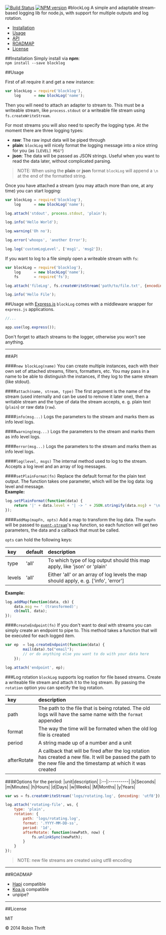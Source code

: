 [![Build Status](https://travis-ci.org/RobinThrift/blockLog.png?branch=master)](https://travis-ci.org/RobinThrift/blockLog)
[![NPM version](https://badge.fury.io/js/blocklog.png)](http://badge.fury.io/js/blocklog)
#blockLog
A simple and adaptable stream-based logging lib for node.js, with support for multiple outputs and log rotation.


- [Installation](#installation)
- [Usage](#usage)
- [API](#api)
- [ROADMAP](#roadmap)
- [License](#license)


##Installation
Simply install via **npm**:   
`npm install --save blocklog`

##Usage

First of all require it and get a new instance:  
```js
var blockLog = require('blocklog'),
    log      = new blockLog('name');
```

Then you will need to attach an adapter to stream to. This must be a writeable stream, like `process.stdout` or a writeable file stream using `fs.createWriteStream`. 

For most streams you will also need to specify the logging type. At the moment there are three logging types:

- **raw**: The raw input data will be piped through
- **plain**: `blockLog` will nicely format the logging message into a nice string for you (as `[LEVEL] MSG"`)
- **json**: The data will be passed as JSON strings. Useful when you want to read the data later, without complicated parsing.

> NOTE: When using the **plain** or **json** format `blockLog` will append a `\n` at the end of the formatted string.


Once you have attached a stream (you may attach more than one, at any time) you can start logging:

```js  
var blockLog = require('blocklog'),
    log      = new blockLog('name');

log.attach('stdout', process.stdout, 'plain');

log.info('Hello World');

log.warning('Oh no');

log.error('whoops', 'another Error');

log.log('customLogLevel', ['msg1', 'msg2']);

```

If you want to log to a file simply open a writeable stream with `fs`:

```js  
var blockLog = require('blocklog'),
    log      = new blockLog('name');
    fs       = require('fs');

log.attach('fileLog', fs.createWriteStream('path/to/file.txt', {encoding: 'uft8'}), 'json');

log.info('Hello File');


```

##Usage with [Express.js](http://expressjs.com/api.html#app.use)
`blockLog` comes with a middleware wrapper for `express.js` applications.

```js
//...

app.use(log.express());

```
Don't forget to attach streams to the logger, otherwise you won't see anything.

---


##API

####`new blockLog(name)`
You can create multiple instances, each with their own set of attached streams, filters, formatters, etc. You may pass in a name to be able to distinguish the instances, if they log to the same stream (like stdout). 

####`attach(name, stream, type)`
The first argument is the name of the stream (used internally and can be used to remove it later one), then a writable stream and the type of data the stream accepts, e. g. plain text (`plain`) or raw data (`raw`).

####`info(msg...)`
Logs the parameters to the stream and marks them as info level logs.

####`warning(msg...)`
Logs the parameters to the stream and marks them as info level logs.

####`error(msg...)`
Logs the parameters to the stream and marks them as info level logs.

####`log(level, msgs)`
The internal method used to log to the stream. Accepts a log level and an array of log messages.


####`setPlainFormat(fn)`
Replace the default format for the plain text output. The function takes one parameter, which will be the log data: log level and message.  
**Example:**  
```js
log.setPlainFormat(function(data) {
    return '|' + data.level + '| -> ' + JSON.stringify(data.msg) + '\n';
});  
```

####`addMap(mapFn, opts)`
Add a map to transform the log data. The `mapFn` will be passed to [`event-stream`](https://github.com/dominictarr/event-stream#map-asyncfunction)'s `map` function, so each function will get two parameters, the data and a callback that must be called.  
  
`opts` can hold the following keys:

|key|default|description|
|:--|:------|:----------|
|type|'all'|To which type of log output should this map apply, like 'json' or 'plain'|
|levels|'all'|Either 'all' or an array of log levels the map should apply, e. g. ['info', 'error']|



**Example:**  
```js
log.addMap(function(data, cb) {
    data.msg += ' (transformed)';
    cb(null, data);
}); 
```


####`createEndpoint(fn)`
If you don't want to deal with streams you can simply create an endpoint to pipe to. This method takes a function that will be executed for each logged item.
```js
var ep  = log.createEndpoint(function(data) {
        mail(data).to("email");
        // or do anything else you want to do with your data here
    });

log.attach('endpoint', ep);
``` 


###Log rotation
`blockLog` supports log roation for file based streams. Create a writeable file stream and attach it to the log stream. By passing the `rotation` option you can specify the log rotation.

|key|description|
|:--|:----------|
|path|The path to the file that is being rotated. The old logs will have the same name with the `format` appended|
|format|The way the time will be formated when the old log file is created|
|period|A string made up of a number and a unit|
|afterRotate|A callback that will be fired after the log rotation has created a new file. It will be passed the path to the new file and the timestamp at which it was created|

####Options for the period:
|unit|description|
|:--|:----------|
|s|Seconds|
|m|Minutes|
|h|Hours|
|d|Days|
|w|Weeks|
|M|Months|
|y|Years|


```js
var ws = fs.createWriteStream('logs/rotating.log', {encoding: 'utf8'});

log.attach('rotating-file', ws, {
    type: 'plain',
    rotation: {
        path: 'logs/rotating.log',
        format: '.YYYY-MM-DD-ss',
        period: '1d',
        afterRotate: function(newPath, now) {
            fs.unlinkSync(newPath);
        }
    }
});

```
> NOTE: new file streams are created using utf8 encoding


---

##ROADMAP

- [Hapi](http://spumko.github.io/) compatible
- [Koa.js](http://koajs.com/) compatible
- unpipe?


---

##License

MIT

&copy; 2014 Robin Thrift


























